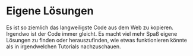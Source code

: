 # Eigene Lösungen
Es ist so ziemlich das langweiligste Code aus dem Web zu kopieren. Irgendwo ist der Code immer gleicht. Es macht viel mehr Spaß eigene Lösungen zu finden oder herauszufinden, wie etwas funktionieren könnte als in irgendwelchen Tutorials nachzuschauen.
